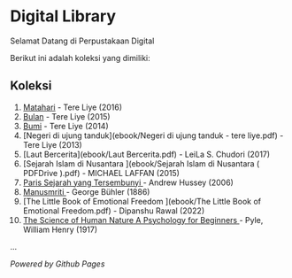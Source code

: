 # Digital Library

Selamat Datang di Perpustakaan Digital

Berikut ini adalah koleksi yang dimiliki:
## Koleksi

1. [Matahari](ebook/Tere_Liye_-_Matahari.pdf.pdf) - Tere Liye (2016)
2. [Bulan](ebook/Tere_Liye_-_Bulan.pdf.pdf) - Tere Liye (2015)
3. [Bumi](ebook/Tere_Liye_-_Bumi.pdf.pdf) - Tere Liye (2014)
4. [Negeri di ujung tanduk](ebook/Negeri di ujung tanduk - tere liye.pdf) - Tere Liye (2013)
5. [Laut Bercerita](ebook/Laut Bercerita.pdf) - LeiLa S. Chudori (2017)
6. [Sejarah Islam di Nusantara ](ebook/Sejarah Islam di Nusantara ( PDFDrive ).pdf) - MICHAEL LAFFAN (2015)
7. [Paris Sejarah yang Tersembunyi ](ebook/Isi_Paris_fiks.pdf) - Andrew Hussey (2006)
8. [Manusmriti ](ebook/Manusmriti.pdf) - George Bühler (1886)
9. [The Little Book of Emotional Freedom ](ebook/The Little Book of Emotional Freedom.pdf) - Dipanshu Rawal (2022)
10. [The Science of Human Nature A Psychology for Beginners ](ebook/The-Science-of-Human-Nature-A-Psychology-for-Beginners.pdf) - Pyle, William Henry (1917)



...

*Powered by Github Pages*
